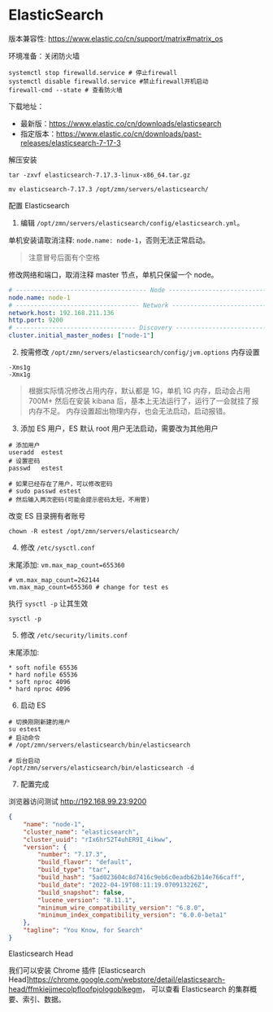 # ElasticSearch

版本兼容性: <https://www.elastic.co/cn/support/matrix#matrix_os>


环境准备：关闭防火墙

```shell
systemctl stop firewalld.service # 停止firewall 
systemctl disable firewalld.service #禁止firewall开机启动
firewall-cmd --state # 查看防火墙
```

下载地址：

- 最新版：<https://www.elastic.co/cn/downloads/elasticsearch>
- 指定版本：<https://www.elastic.co/cn/downloads/past-releases/elasticsearch-7-17-3>

解压安装

```shell
tar -zxvf elasticsearch-7.17.3-linux-x86_64.tar.gz

mv elasticsearch-7.17.3 /opt/zmn/servers/elasticsearch/
```

配置 Elasticsearch

1. 编辑 `/opt/zmn/servers/elasticsearch/config/elasticsearch.yml`。

单机安装请取消注释: `node.name: node-1`，否则无法正常启动。 

> 注意冒号后面有个空格

修改网络和端口，取消注释 master 节点，单机只保留一个 node。

```yaml
# ------------------------------------ Node ------------------------------------
node.name: node-1
# ---------------------------------- Network -----------------------------------
network.host: 192.168.211.136
http.port: 9200
# --------------------------------- Discovery ----------------------------------
cluster.initial_master_nodes: ["node-1"]
```

2. 按需修改 `/opt/zmn/servers/elasticsearch/config/jvm.options` 内存设置

```text
-Xms1g
-Xmx1g
```

> 根据实际情况修改占用内存，默认都是 1G，单机 1G 内存，启动会占用 700M+ 然后在安装 kibana 后，基本上无法运行了，运行了一会就挂了报内存不足。
> 内存设置超出物理内存，也会无法启动，启动报错。

3. 添加 ES 用户，ES 默认 root 用户无法启动，需要改为其他用户

```shell
# 添加用户
useradd  estest
# 设置密码
passwd   estest

# 如果已经存在了用户，可以修改密码
# sudo passwd estest
# 然后输入两次密码(可能会提示密码太短，不用管)
```

改变 ES 目录拥有者账号

```shell
chown -R estest /opt/zmn/servers/elasticsearch/
```

4. 修改 `/etc/sysctl.conf`

末尾添加: `vm.max_map_count=655360`

```shell
# vm.max_map_count=262144
vm.max_map_count=655360 # change for test es
```

执行 `sysctl -p` 让其生效

```shell
sysctl -p
```

5. 修改 `/etc/security/limits.conf`

末尾添加:

```text
* soft nofile 65536
* hard nofile 65536
* soft nproc 4096
* hard nproc 4096
```

6. 启动 ES 

```shell
# 切换刚刚新建的用户
su estest
# 启动命令
# /opt/zmn/servers/elasticsearch/bin/elasticsearch

# 后台启动
/opt/zmn/servers/elasticsearch/bin/elasticsearch -d
```

7. 配置完成

浏览器访问测试 <http://192.168.99.23:9200>

```json
{
    "name": "node-1",
    "cluster_name": "elasticsearch",
    "cluster_uuid": "rIx6hr52T4uhER9I_4ikww",
    "version": {
        "number": "7.17.3",
        "build_flavor": "default",
        "build_type": "tar",
        "build_hash": "5ad023604c8d7416c9eb6c0eadb62b14e766caff",
        "build_date": "2022-04-19T08:11:19.070913226Z",
        "build_snapshot": false,
        "lucene_version": "8.11.1",
        "minimum_wire_compatibility_version": "6.8.0",
        "minimum_index_compatibility_version": "6.0.0-beta1"
    },
    "tagline": "You Know, for Search"
}
```

Elasticsearch Head

我们可以安装 Chrome 插件 [Elasticsearch Head]<https://chrome.google.com/webstore/detail/elasticsearch-head/ffmkiejjmecolpfloofpjologoblkegm>，
可以查看 Elasticsearch 的集群概要、索引、数据。






















